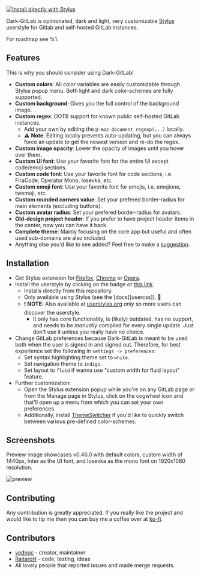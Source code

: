 [![Install directly with Stylus][badge]][style]

Dark-GitLab is opinionated, dark and light, very customizable [Stylus][stylus] userstyle for Gitlab and self-hosted GitLab instances.

For roadmap see %1.

## Features
This is why you should consider using Dark-GitLab!

- **Custom colors**: All color variables are easily customizable through Stylus popup menu. Both light and dark color-schemes are fully supported.
- **Custom background**: Gives you the full control of the background image.
- **Custom regex**: OOTB support for known public self-hosted GitLab instances.
  - Add your own by editing the `@-moz-document regexp(...)` locally.
  - :warning: **Note**: Editing locally prevents auto-updating, but you can always force an update to get the newest version and re-do the regex.
- **Custom image opacity**: Lower the opacity of images until you hover over them.
- **Custom UI font**: Use your favorite font for the entire UI except code/emoji sections.
- **Custom code font**: Use your favorite font for code sections, i.e. FiraCode, Operator Mono, Iosevka, etc.
- **Custom emoji font**: Use your favorite font for emojis, i.e. emojione, twemoji, etc.
- **Custom rounded corners value**: Set your prefered border-radius for main elements (excluding buttons).
- **Custom avatar radius**: Set your prefered border-radius for avatars.
- **Old-design project header**: If you prefer to have project header items in the center, now you can have it back.
- **Complete theme**: Mainly focusing on the core app but useful and often used sub-domains are also included.
- Anything else you'd like to see added? Feel free to make a [suggestion][new].

## Installation
- Get Stylus extension for [Firefox][amo], [Chrome][cws] or [Opera][aoe].
- Install the userstyle by clicking on the badge or [this link][style].
  - Installs directly from this repository.
  - Only available using Stylus (see the [docs][usercss]). :tada:
  - :exclamation: **NOTE:** Also available at [userstyles.org][style-uso] _only_
    so more users can discover the userstyle.
    - It only has core functionality, is (likely) outdated, has no support,
    and needs to be _manually_ compiled for every single update. Just don't use
    it unless you really have no choice.
- Change GitLab preferences because Dark-GitLab is meant to be used both when
  the user is signed in and signed out. Therefore, for best experience set the
  following in `settings -> preferences`:
  - Set syntax highlighting theme set to `white`.
  - Set navigation theme to `indigo`.
  - Set layout to `fluid` if wanna use "custom width for fluid layout" feature.
- Further customization:
  - Open the Stylus extension popup while you're on any GitLab page or from the
    Manage page in Stylus, click on the cogwheel icon and that'll open up a menu
    from which you can set your own preferences.
  - Additionally, install [ThemeSwitcher][switcher] if you'd like to quickly
    switch between various pre-defined color-schemes.

## Screenshots
Preview image showcases v0.46.0 with default colors, custom width of 1440px, Inter as the UI font, and Iosevka as the mono font on 1920x1080 resolution.

![preview](./images/preview.png)

## Contributing
Any contribution is greatly appreciated. If you really like the project and would like to tip me then you can buy me a coffee over at [ko-fi](https://ko-fi.com/vednoc).

## Contributors
- [vednoc](https://gitlab.com/vednoc) - creator, maintainer
- [RaitaroH](https://gitlab.com/RaitaroH) - code, testing, ideas
- All lovely people that reported issues and made merge requests.

<!-- References. -->
[amo]: https://addons.mozilla.org/en-US/firefox/addon/styl-us/
[cws]: https://chrome.google.com/webstore/detail/stylus/clngdbkpkpeebahjckkjfobafhncgmne
[aoe]: https://addons.opera.com/en-gb/extensions/details/stylus/
[new]: https://gitlab.com/vednoc/dark-gitlab/issues/new
[badge]: https://img.shields.io/badge/Install%20directly%20with-Stylus-116b59.svg?longCache=true&style=for-the-badge
[style]: https://gitlab.com/vednoc/dark-gitlab/raw/master/gitlab.user.styl
[stylus]: https://github.com/openstyles/stylus
[switcher]: https://gitlab.com/vednoc/theme_switcher
[style-uso]: https://userstyles.org/styles/164877
